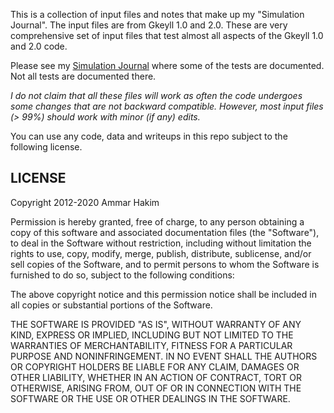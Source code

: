 This is a collection of input files and notes that make up my "Simulation Journal". The input files are from Gkeyll 1.0 and 2.0. These are very comprehensive set of input files that test almost all aspects of the Gkeyll 1.0 and 2.0 code. 

Please see my [Simulation Journal](http://ammar-hakim.org/sj/) where some of the tests are documented. Not all tests are documented there.

*I do not claim that all these files will work as often the code undergoes some changes that are not backward compatible.
However, most input files (> 99%) should work with minor (if any) edits.*

You can use any code, data and writeups in this repo subject to the following license.

LICENSE
-------

Copyright 2012-2020 Ammar Hakim

Permission is hereby granted, free of charge, to any person obtaining a copy of this software and associated documentation files (the "Software"), to deal in the Software without restriction, including without limitation the rights to use, copy, modify, merge, publish, distribute, sublicense, and/or sell copies of the Software, and to permit persons to whom the Software is furnished to do so, subject to the following conditions:

The above copyright notice and this permission notice shall be included in all copies or substantial portions of the Software.

THE SOFTWARE IS PROVIDED "AS IS", WITHOUT WARRANTY OF ANY KIND, EXPRESS OR IMPLIED, INCLUDING BUT NOT LIMITED TO THE WARRANTIES OF MERCHANTABILITY, FITNESS FOR A PARTICULAR PURPOSE AND NONINFRINGEMENT. IN NO EVENT SHALL THE AUTHORS OR COPYRIGHT HOLDERS BE LIABLE FOR ANY CLAIM, DAMAGES OR OTHER LIABILITY, WHETHER IN AN ACTION OF CONTRACT, TORT OR OTHERWISE, ARISING FROM, OUT OF OR IN CONNECTION WITH THE SOFTWARE OR THE USE OR OTHER DEALINGS IN THE SOFTWARE.


